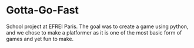 # Gotta-Go-Fast

School project at EFREI Paris. The goal was to create a game using python, and we chose to make a platformer as it is one of the most basic form of games and yet fun to make.
